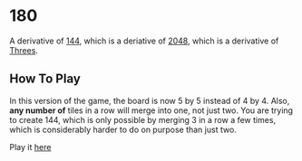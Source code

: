 # 180

A derivative of [144](http://joezeng.github.io/144/), which is a deriative of [2048](https://git.io/2048/), which is a derivative of [Threes](http://asherv.com/threes/).

## How To Play

In this version of the game, the board is now 5 by 5 instead of 4 by 4. Also, **any number of** tiles in a row will merge into one, not just two. You are trying to create 144, which is only possible by merging 3 in a row a few times, which is considerably harder to do on purpose than just two.

Play it [here](http://gold5472.github.io/180/)
